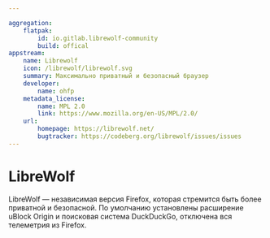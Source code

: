 ```yaml
---

aggregation:
    flatpak:
        id: io.gitlab.librewolf-community
        build: offical
appstream:
    name: Librewolf
    icon: /librewolf/librewolf.svg
    summary: Максимально приватный и безопасный браузер
    developer:
        name: ohfp
    metadata_license:
        name: MPL 2.0
        link: https://www.mozilla.org/en-US/MPL/2.0/
    url:
        homepage: https://librewolf.net/
        bugtracker: https://codeberg.org/librewolf/issues/issues
---
```


# LibreWolf

LibreWolf — независимая версия Firefox, которая стремится быть более приватной и безопасной. По умолчанию установлены расширение uBlock Origin и поисковая система DuckDuckGo, отключена вся телеметрия из Firefox.

<AGWGallery />
<!--@include: @apps/_parts/install/content-flatpak.md-->
